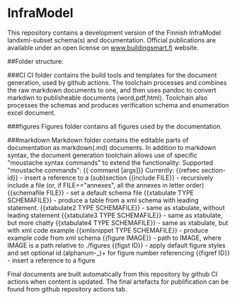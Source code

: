# InfraModel
This repository contains a development version of the Finnish InfraModel landxml-subset schema(s) and documentation. Official publications are available under an open license on www.buildingsmart.fi website.

##Folder structure:

###CI
CI folder contains the build tools and templates for the document generation, used by github actions. The toolchain processes and combines the raw markdown documents to one, and then uses pandoc to convert markdwn to publisheable documents (word,pdf,html). Toolchain also processes the schemas and produces verification schema and enumeration excel document.

###figures
Figures folder contains all figures used by the documentation.

###markdown
Markdown folder contains the editable parts of documentation as markdown(.md) documents. In addition to markdown syntax, the document generation toolchain allows use of specific "moustache syntax commands" to extend the functionality:
Supported "moustache commands":
  {{ command [args]}}
  Currently:
  {{refsec section-id}}          - insert a reference to a (sub)section
  {{include FILE}}               - recursively include a file (or, if FILE=="annexes", all the annexes in letter order)
  {{schemafile FILE}}            - set a default schema file
  {{xtabulate TYPE SCHEMAFILE}}  - produce a table from a xml schema with leading statement.
  {{xtabulate2 TYPE SCHEMAFILE}} - same as xtabulate, without leading statement
  {{xtabulate3 TYPE SCHEMAFILE}} - same as xtabulate, but more chatty
  {{xtabulate4 TYPE SCHEMAFILE}} - same as xtabulate, but with xml code example
  {{xmlsnippet TYPE SCHEMAFILE}} - produce example code from xml schema
  {{figure IMAGE}}               - path to IMAGE, where IMAGE is a path relative to ./figures
  {{figst ID}}                   - apply default figure styles and set optional id (alphanum-_)+ for figure number referencing
  {{figref ID}}                  - insert a reference to a figure



Final documents are built automatically from this repository by github CI actions when content is updated. The final artefacts for publification can be found from github repository actions tab. 

